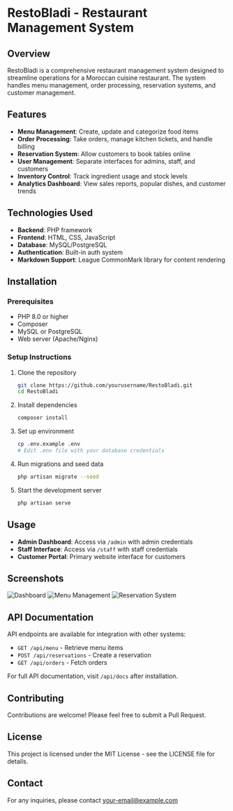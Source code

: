 # RestoBladi - Restaurant Management System

## Overview
RestoBladi is a comprehensive restaurant management system designed to streamline operations for a Moroccan cuisine restaurant. The system handles menu management, order processing, reservation systems, and customer management.

## Features
- **Menu Management**: Create, update and categorize food items
- **Order Processing**: Take orders, manage kitchen tickets, and handle billing
- **Reservation System**: Allow customers to book tables online
- **User Management**: Separate interfaces for admins, staff, and customers
- **Inventory Control**: Track ingredient usage and stock levels
- **Analytics Dashboard**: View sales reports, popular dishes, and customer trends

## Technologies Used
- **Backend**: PHP framework
- **Frontend**: HTML, CSS, JavaScript
- **Database**: MySQL/PostgreSQL
- **Authentication**: Built-in auth system
- **Markdown Support**: League CommonMark library for content rendering

## Installation

### Prerequisites
- PHP 8.0 or higher
- Composer
- MySQL or PostgreSQL
- Web server (Apache/Nginx)

### Setup Instructions
1. Clone the repository
   ```bash
   git clone https://github.com/yourusername/RestoBladi.git
   cd RestoBladi
   ```

2. Install dependencies
   ```bash
   composer install
   ```

3. Set up environment
   ```bash
   cp .env.example .env
   # Edit .env file with your database credentials
   ```

4. Run migrations and seed data
   ```bash
   php artisan migrate --seed
   ```

5. Start the development server
   ```bash
   php artisan serve
   ```

## Usage
- **Admin Dashboard**: Access via `/admin` with admin credentials
- **Staff Interface**: Access via `/staff` with staff credentials
- **Customer Portal**: Primary website interface for customers

## Screenshots
![Dashboard](screenshots/dashboard.png)
![Menu Management](screenshots/menu-management.png)
![Reservation System](screenshots/reservation.png)

## API Documentation
API endpoints are available for integration with other systems:
- `GET /api/menu` - Retrieve menu items
- `POST /api/reservations` - Create a reservation
- `GET /api/orders` - Fetch orders

For full API documentation, visit `/api/docs` after installation.

## Contributing
Contributions are welcome! Please feel free to submit a Pull Request.

## License
This project is licensed under the MIT License - see the LICENSE file for details.

## Contact
For any inquiries, please contact [your-email@example.com](mailto:your-email@example.com)
